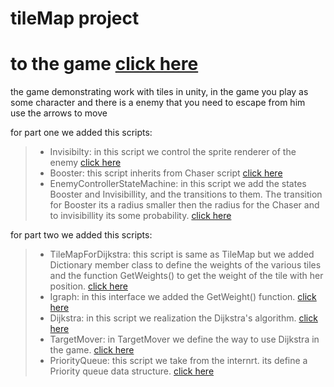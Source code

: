 # tileMap project

# to the game [click here](https://afinish.itch.io/tilemap-project)

the game demonstrating work with tiles in unity, in the game you play as some character and there is a enemy that you need to escape from him <br>
use the arrows to move <br>

for part one we added this scripts: <br>
> - Invisibilty: in this script we control the sprite renderer of the enemy [click here](https://github.com/AvihayFinish/tileMap/blob/main/Assets/Scripts/3-enemies/Invisibility.cs) <br> 
> - Booster: this script inherits from Chaser script [click here](https://github.com/AvihayFinish/tileMap/blob/main/Assets/Scripts/3-enemies/Booster.cs) <br>
> - EnemyControllerStateMachine: in this script we add the states Booster and Invisibillity, and the transitions to them. The transition for Booster its a radius smaller then the radius for the Chaser and to invisibillity its some probability. [click here](https://github.com/AvihayFinish/tileMap/blob/main/Assets/Scripts/3-enemies/EnemyControllerStateMachine.cs)

for part two we added this scripts: <br>
> - TileMapForDijkstra: this script is same as TileMap but we added Dictionary member class to define the weights of the various tiles and the function GetWeights() to get the weight of the tile with her position. [click here](https://github.com/AvihayFinish/tileMap/blob/main/Assets/Scripts/0-shortestPath/TilemapGraphForDijkstra.cs) <br>
> - Igraph: in this interface we added the GetWeight() function. [click here](https://github.com/AvihayFinish/tileMap/blob/main/Assets/Scripts/0-shortestPath/IGraph.cs) <br>
> - Dijkstra: in this script we realization the Dijkstra's algorithm. [click here](https://github.com/AvihayFinish/tileMap/blob/main/Assets/Scripts/0-shortestPath/Dijkstra.cs) <br>
> - TargetMover: in TargetMover we define the way to use Dijkstra in the game. [click here](https://github.com/AvihayFinish/tileMap/blob/main/Assets/Scripts/2-player/TargetMover.cs) <br>
> - PriorityQueue: this script we take from the internrt. its define a Priority queue data structure. [click here](https://github.com/AvihayFinish/tileMap/blob/main/Assets/Scripts/0-shortestPath/PriorityQueue.cs)

